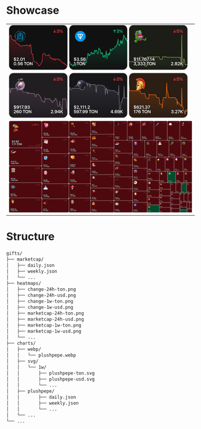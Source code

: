 # Showcase

<table>
  <tr>
    <td>
      <img src="./gifts/t/charts/webp/tonnel.webp" width="32%">
      <img src="./gifts/t/charts/webp/ton.webp" width="32%">
      <img src="./gifts/t/charts/webp/plushpepe.webp" width="32%">
    </td>
  </tr>
  <tr>
    <td>
      <img src="./gifts/t/charts/webp/preciouspeach.webp" width="32%">
      <img src="./gifts/t/charts/webp/durovscap.webp" width="32%">
      <img src="./gifts/t/charts/webp/heroichelmet.webp" width="32%">
    </td>
  </tr>
  <tr>
    <td>
      <img src="./gifts/t/heatmaps/change-ton-24h.png" width="100%">
    </td>
  </tr>
</table>

# Structure

```
gifts/
├── marketcap/
│   ├── daily.json
│   ├── weekly.json
│   └── ...
├── heatmaps/
│   ├── change-24h-ton.png
│   ├── change-24h-usd.png
│   ├── change-1w-ton.png
│   ├── change-1w-usd.png
│   ├── marketcap-24h-ton.png
│   ├── marketcap-24h-usd.png
│   ├── marketcap-1w-ton.png
│   ├── marketcap-1w-usd.png
│   └── ...
├── charts/
│   ├── webp/
│   │   └── plushpepe.webp
│   ├── svg/
│   │   └── 1w/
│   │       ├── plushpepe-ton.svg
│   │       ├── plushpepe-usd.svg
│   │       └── ...
│   ├── plushpepe/
│   │       ├── daily.json
│   │       ├── weekly.json
│   │       └── ...
│   └── ...
└── ...
```
